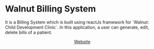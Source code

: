 <h1>Walnut Billing System</h1>
It is a Billing System which is built using reactJs framework for `Walnut: Child Development Clinic`. In this application, a user can generate, edit, delete bills of a patient.
<p align="center">
<a href="http://ec2-15-207-87-71.ap-south-1.compute.amazonaws.com/crm">Website</a>
</p>